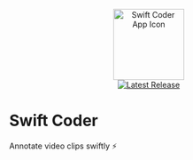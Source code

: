<p align="center">
  <img src="Swift Coder/Swift Coder/Assets.xcassets/AppIcon.appiconset/icon_512x512@2x.png" width="128" alt="Swift Coder App Icon" />
  <br>
  <a href="https://github.com/selmling/Swift-Coder/releases/latest">
    <img src="https://img.shields.io/github/v/release/selmling/Swift-Coder" alt="Latest Release">
  </a>
</p>

# Swift Coder

Annotate video clips swiftly ⚡️
